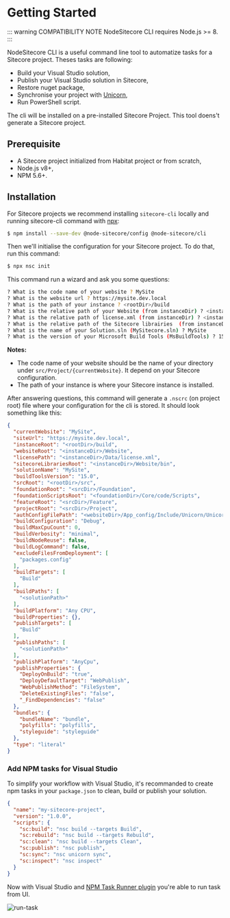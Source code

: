# Getting Started

::: warning COMPATIBILITY NOTE
NodeSitecore CLI requires Node.js >= 8.
:::

NodeSitecore CLI is a useful command line tool to automatize tasks for a Sitecore project. Theses tasks are following:

- Build your Visual Studio solution,
- Publish your Visual Studio solution in Sitecore,
- Restore nuget package,
- Synchronise your project with [Unicorn](),
- Run PowerShell script.

The cli will be installed on a pre-installed Sitecore Project. This tool doens't generate a Sitecore project.

## Prerequisite

- A Sitecore project initialized from Habitat project or from scratch,
- Node.js v8+,
- NPM 5.6+.

## Installation

For Sitecore projects we recommend installing `sitecore-cli` locally and
running sitecore-cli command with [npx](https://www.npmjs.com/package/npx):

```bash
$ npm install --save-dev @node-sitecore/config @node-sitecore/cli
```


Then we'll initialise the configuration for your Sitecore project. To do that,
run this command:

```bash
$ npx nsc init
```

This command run a wizard and ask you some questions:

```bash
? What is the code name of your website ? MySite
? What is the website url ? https://mysite.dev.local
? What is the path of your instance ? <rootDir>/build
? What is the relative path of your Website (from instanceDir) ? <instanceDir>/Website
? What is the relative path of license.xml (from instanceDir) ? <instanceDir>/Data/license.xml
? What is the relative path of the Sitecore librairies  (from instanceDir) ? <instanceDir>/Website/bin
? What is the name of your Solution.sln (MySitecore.sln) ? MySite
? What is the version of your Microsoft Build Tools (MsBuildTools) ? 15.0
```

**Notes:**

- The code name of your website should be the name of your directory under `src/Project/{currentWebsite}`. It depend on your Sitecore configuration.
- The path of your instance is where your Sitecore instance is installed.

After answering questions, this command will generate a `.nscrc` (on project root) file where your configuration for the cli is stored.
It should look something like this:

```json
{
  "currentWebsite": "MySite",
  "siteUrl": "https://mysite.dev.local",
  "instanceRoot": "<rootDir>/build",
  "websiteRoot": "<instanceDir>/Website",
  "licensePath": "<instanceDir>/Data/license.xml",
  "sitecoreLibrariesRoot": "<instanceDir>/Website/bin",
  "solutionName": "MySite",
  "buildToolsVersion": "15.0",
  "srcRoot": "<rootDir>/src",
  "foundationRoot": "<srcDir>/Foundation",
  "foundationScriptsRoot": "<foundationDir>/Core/code/Scripts",
  "featureRoot": "<srcDir>/Feature",
  "projectRoot": "<srcDir>/Project",
  "authConfigFilePath": "<websiteDir>/App_config/Include/Unicorn/Unicorn.UI.config",
  "buildConfiguration": "Debug",
  "buildMaxCpuCount": 0,
  "buildVerbosity": "minimal",
  "buildNodeReuse": false,
  "buildLogCommand": false,
  "excludeFilesFromDeployment": [
    "packages.config"
  ],
  "buildTargets": [
    "Build"
  ],
  "buildPaths": [
    "<solutionPath>"
  ],
  "buildPlatform": "Any CPU",
  "buildProperties": {},
  "publishTargets": [
    "Build"
  ],
  "publishPaths": [
    "<solutionPath>"
  ],
  "publishPlatform": "AnyCpu",
  "publishProperties": {
    "DeployOnBuild": "true",
    "DeployDefaultTarget": "WebPublish",
    "WebPublishMethod": "FileSystem",
    "DeleteExistingFiles": "false",
    "_FindDependencies": "false"
  },
  "bundles": {
    "bundleName": "bundle",
    "polyfills": "polyfills",
    "styleguide": "styleguide"
  },
  "type": "literal"
}
```

### Add NPM tasks for Visual Studio<Bagde text="recommanded" />

To simplify your workflow with Visual Studio, it's recommanded to create npm tasks in your `package.json` to clean, build or publish your solution.

```json
{
  "name": "my-sitecore-project",
  "version": "1.0.0",
  "scripts": {
    "sc:build": "nsc build --targets Build",
    "sc:rebuild": "nsc build --targets Rebuild",
    "sc:clean": "nsc build --targets Clean",
    "sc:publish": "nsc publish",
    "sc:sync": "nsc unicorn sync",
    "sc:inspect": "nsc inspect"
  }
}
```

Now with Visual Studio and [NPM Task Runner plugin](https://marketplace.visualstudio.com/items?itemName=MadsKristensen.NPMTaskRunner)
you're able to run task from UI.

![run-task](https://github.com/madskristensen/NpmTaskRunner/raw/master/art/verbose-output.png)